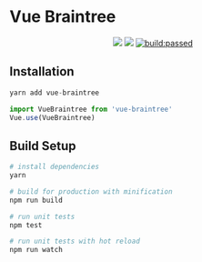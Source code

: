 # Vue Braintree

<p align="center">
    <a href="https://codeclimate.com/github/francoislevesque/vue-braintree/maintainability"><img src="https://api.codeclimate.com/v1/badges/fa6a2944147990456773/maintainability"/></a>
    <a href="https://codeclimate.com/github/francoislevesque/vue-braintree/test_coverage"><img src="https://api.codeclimate.com/v1/badges/fa6a2944147990456773/test_coverage"/></a>
    <a href="https://travis-ci.org/francoislevesque/vue-braintree"><img src="https://travis-ci.org/francoislevesque/vue-braintree.svg?branch=master" alt="build:passed"></a>
</p>

## Installation
``` js
yarn add vue-braintree
```
``` js
import VueBraintree from 'vue-braintree'
Vue.use(VueBraintree)
```

## Build Setup

``` bash
# install dependencies
yarn

# build for production with minification
npm run build

# run unit tests
npm test

# run unit tests with hot reload
npm run watch
```
